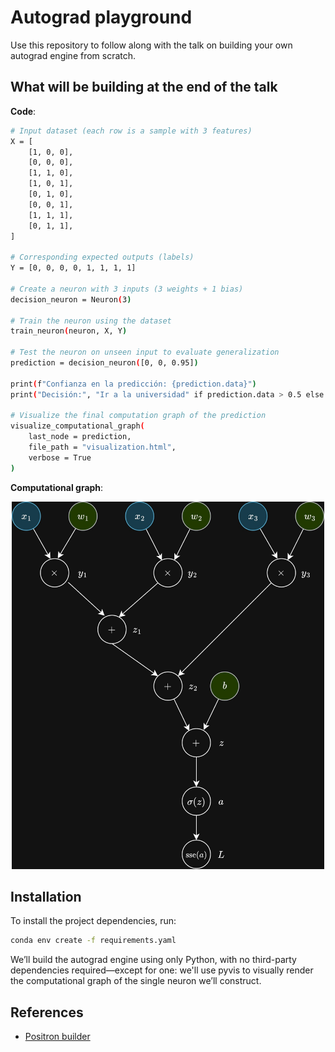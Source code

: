 # Autograd playground

Use this repository to follow along with the talk on building your own autograd engine from scratch.

## What will be building at the end of the talk

**Code**:

```bash
# Input dataset (each row is a sample with 3 features)
X = [
    [1, 0, 0],
    [0, 0, 0],
    [1, 1, 0],
    [1, 0, 1],
    [0, 1, 0],
    [0, 0, 1],
    [1, 1, 1],
    [0, 1, 1],
]

# Corresponding expected outputs (labels)
Y = [0, 0, 0, 0, 1, 1, 1, 1]

# Create a neuron with 3 inputs (3 weights + 1 bias)
decision_neuron = Neuron(3)

# Train the neuron using the dataset
train_neuron(neuron, X, Y)

# Test the neuron on unseen input to evaluate generalization
prediction = decision_neuron([0, 0, 0.95])

print(f"Confianza en la predicción: {prediction.data}")
print("Decisión:", "Ir a la universidad" if prediction.data > 0.5 else "Quedarse en casa")

# Visualize the final computation graph of the prediction
visualize_computational_graph(
    last_node = prediction,
    file_path = "visualization.html",
    verbose = True
)
```

**Computational graph**:

<center>
<img width="500px" src="./images/computational_graph.jpg">
</center>

## Installation

To install the project dependencies, run:

```bash
conda env create -f requirements.yaml
```

We’ll build the autograd engine using only Python, with no third-party dependencies required—except for one: we'll use pyvis to visually render the computational graph of the single neuron we’ll construct.

## References

- [Positron builder](http://github.com/mikhael1729/positron_builder/)
